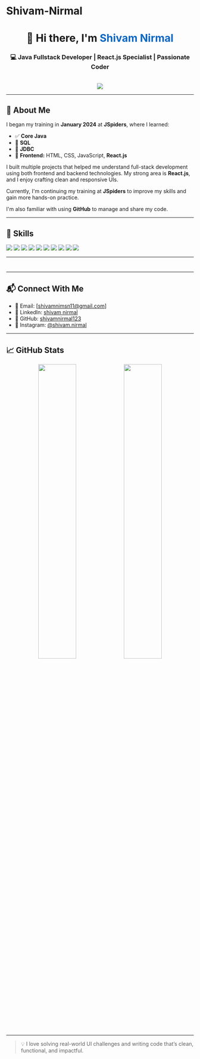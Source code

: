 # Shivam-Nirmal
<div align="center">
  <h1>👋 Hi there, I'm <span style="color:#0a66c2">Shivam Nirmal</span></h1>
  <h3>💻 Java Fullstack Developer | React.js Specialist | Passionate Coder</h3>
  <br/>
  <img src="https://readme-typing-svg.herokuapp.com?font=Fira+Code&size=22&duration=4000&pause=1000&center=true&vCenter=true&width=435&lines=Welcome+to+my+GitHub!;I+love+building+frontend+projects;I+create+clean+and+responsive+UIs;Let's+connect+and+collaborate!"/>

</div>

---

## 🧠 About Me

I began my training in **January 2024** at **JSpiders**, where I learned:

- ✅ **Core Java**
- 🧠 **SQL**
- 🔌 **JDBC**
- 🎨 **Frontend:** HTML, CSS, JavaScript, **React.js**

I built multiple projects that helped me understand full-stack development using both frontend and backend technologies. My strong area is **React.js**, and I enjoy crafting clean and responsive UIs.

Currently, I'm continuing my training at **JSpiders** to improve my skills and gain more hands-on practice.

I'm also familiar with using **GitHub** to manage and share my code.

---

## 🧠 Skills

<p>
  <img src="https://img.shields.io/badge/Core_Java-%23ED8B00.svg?style=flat-square&logo=java&logoColor=white"/>
  <img src="https://img.shields.io/badge/OOPs-%23007396.svg?style=flat-square"/>
  <img src="https://img.shields.io/badge/React.js-%2320232a.svg?style=flat-square&logo=react&logoColor=%2361DAFB"/>
  <img src="https://img.shields.io/badge/JavaScript-%23F7DF1E.svg?style=flat-square&logo=javascript&logoColor=black"/>
  <img src="https://img.shields.io/badge/HTML5-%23E34F26.svg?style=flat-square&logo=html5&logoColor=white"/>
  <img src="https://img.shields.io/badge/CSS3-%231572B6.svg?style=flat-square&logo=css3&logoColor=white"/>
  <img src="https://img.shields.io/badge/JDBC-%23007396.svg?style=flat-square"/>
  
  <img src="https://img.shields.io/badge/SQL-%23007396.svg?style=flat-square&logo=mysql&logoColor=white"/>
  <img src="https://img.shields.io/badge/Git-%23F05032.svg?style=flat-square&logo=git&logoColor=white"/>
  <img src="https://img.shields.io/badge/GitHub-%23121011.svg?style=flat-square&logo=github&logoColor=white"/>
</p>

---

#
---

## 📬 Connect With Me

- 📧 Email: [shivamnimsn11@gmail.com]
- 💼 LinkedIn: [shivam nirmal](https://www.linkedin.com/in/shivam-nirmal-ba995b292?utm_source=share&utm_campaign=share_via&utm_content=profile&utm_medium=android_app)
- 🐙 GitHub: [shivamnirmal123](https://github.com/shivamnirmal123)
- 📲 Instagram: [@shivam.nirmal](https://www.instagram.com/shivam.nirmal?igsh=cXp3YmxvajdyeTVm)

---

## 📈 GitHub Stats

<p align="center">
  <img src="https://github-readme-stats.vercel.app/api?username=ershamshad12&show_icons=true&theme=transparent&hide_border=true" width="45%" />
  <img src="https://github-readme-stats.vercel.app/api/top-langs/?username=ershamshad12&layout=compact&theme=transparent&hide_border=true" width="45%" />
</p>

<br/>



---

> 💡 I love solving real-world UI challenges and writing code that’s clean, functional, and impactful.